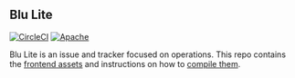 Blu Lite
---
[![CircleCI](https://circleci.com/gh/PI-Victor/blu-lite/tree/master.svg?style=svg&circle-token=a38e40f8e8b6aaa54ffc00709fa9e667ca6ae8f1)](https://circleci.com/gh/PI-Victor/blu-lite/tree/master)
[![Apache](https://img.shields.io/badge/license-Apache%20License%202.0-E91E63.svg?style=flat-square)](http://www.apache.org/licenses/)

Blu Lite is an issue and tracker focused on operations.
This repo contains the [frontend assets](assets/) and instructions on how to [compile them](assets/README.md).

